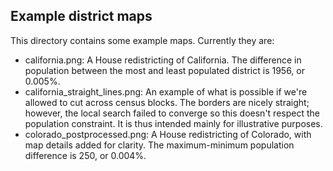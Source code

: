 ## Example district maps

This directory contains some example maps. Currently they are:

- california.png: A House redistricting of California. The difference in population between the most and least populated district is 1956, or 0.005%.
- california\_straight\_lines.png: An example of what is possible if we're allowed to cut across census blocks. The borders are nicely straight; however, the local search failed to converge so this doesn't respect the population constraint. It is thus intended mainly for illustrative purposes.
- colorado\_postprocessed.png: A House redistricting of Colorado, with map details added for clarity. The maximum-minimum population difference is 250, or 0.004%.
